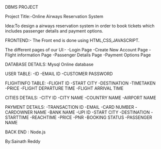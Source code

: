 DBMS PROJECT

Project Title:-Online Airways Reservation System




Idea:To design a airways reservation system in order to book tickets which includes passenger details and payment options.

FRONTEND:-
The Front end is done using HTML,CSS,JAVASCRIPT.

The different pages of our UI:-
-Login Page
-Create New Account Page
-Flight information Page
-Passenger Details Page
-Payment Options Page

DATABASE DETAILS: Mysql Online database

USER TABLE:
-ID
-EMAIL ID
-CUSTOMER PASSWORD

FLIGHTINFO TABLE:
-FLIGHT ID
-START CITY
-DESTINATION
-TIMETAKEN
-PRICE
-FLIGHT DEPARTURE TIME
-FLIGHT ARRIVAL TIME

CITIES DETAILS:
-CITY ID
-CITY NAME
-COUNTRY NAME
-AIRPORT NAME

PAYMENT DETAILS:
-TRANSACTION ID
-EMAIL
-CARD NUMBER
-CARDOWNER NAME
-BANK NAME
-UPI ID
-START CITY
-DESTINATION
-STARTTIME
-REACHTIME
-PRICE
-PNR
-BOOKING STATUS
-PASSENGER NAME

BACK END :
Node.js


By:Sainath Reddy
